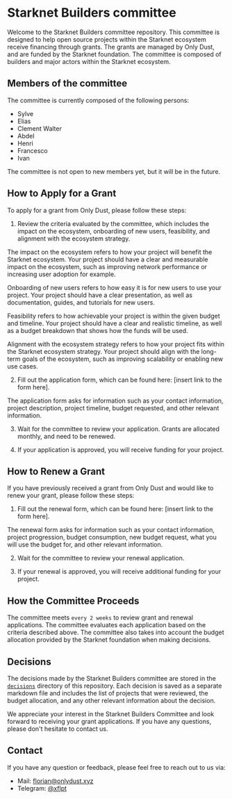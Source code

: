 # Starknet Builders committee

Welcome to the Starknet Builders committee repository. This committee is designed to help open source projects within the Starknet ecosystem receive financing through grants. The grants are managed by Only Dust, and are funded by the Starknet foundation. The committee is composed of builders and major actors within the Starknet ecosystem.

## Members of the committee

The committee is currently composed of the following persons:

- Sylve
- Elias
- Clement Walter
- Abdel
- Henri
- Francesco
- Ivan

The committee is not open to new members yet, but it will be in the future.

## How to Apply for a Grant

To apply for a grant from Only Dust, please follow these steps:

1. Review the criteria evaluated by the committee, which includes the impact on the ecosystem, onboarding of new users, feasibility, and alignment with the ecosystem strategy.

The impact on the ecosystem refers to how your project will benefit the Starknet ecosystem. Your project should have a clear and measurable impact on the ecosystem, such as improving network performance or increasing user adoption for example.

Onboarding of new users refers to how easy it is for new users to use your project. Your project should have a clear presentation, as well as documentation, guides, and tutorials for new users.

Feasibility refers to how achievable your project is within the given budget and timeline. Your project should have a clear and realistic timeline, as well as a budget breakdown that shows how the funds will be used.

Alignment with the ecosystem strategy refers to how your project fits within the Starknet ecosystem strategy. Your project should align with the long-term goals of the ecosystem, such as improving scalability or enabling new use cases.

2. Fill out the application form, which can be found here: [insert link to the form here].

The application form asks for information such as your contact information, project description, project timeline, budget requested, and other relevant information.

3. Wait for the committee to review your application. Grants are allocated monthly, and need to be renewed.

4. If your application is approved, you will receive funding for your project.

## How to Renew a Grant

If you have previously received a grant from Only Dust and would like to renew your grant, please follow these steps:

1. Fill out the renewal form, which can be found here: [insert link to the form here].

The renewal form asks for information such as your contact information, project progression, budget consumption, new budget request, what you will use the budget for, and other relevant information.

2. Wait for the committee to review your renewal application.

3. If your renewal is approved, you will receive additional funding for your project.

## How the Committee Proceeds

The committee meets `every 2 weeks` to review grant and renewal applications. The committee evaluates each application based on the criteria described above. The committee also takes into account the budget allocation provided by the Starknet foundation when making decisions.

## Decisions

The decisions made by the Starknet Builders committee are stored in the [`decisions`](/decisions) directory of this repository. Each decision is saved as a separate markdown file and includes the list of projects that were reviewed, the budget allocation, and any other relevant information about the decision.

We appreciate your interest in the Starknet Builders Committee and look forward to receiving your grant applications. If you have any questions, please don't hesitate to contact us.

## Contact

If you have any question or feedback, please feel free to reach out to us via:

- Mail: [florian@onlydust.xyz](mailto:florian@onlydust.xyz)
- Telegram: [@xflpt](https://t.me/xflpt)
